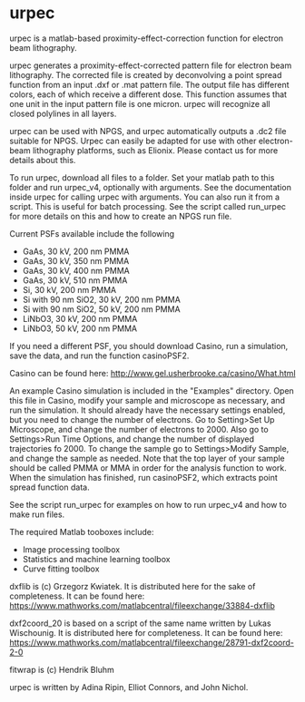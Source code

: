 # urpec
urpec is a matlab-based proximity-effect-correction function for electron beam lithography.

urpec generates a proximity-effect-corrected pattern file for electron beam lithography. The corrected file is created by deconvolving a point spread function from an input .dxf or .mat pattern file. The output file has different colors, each of which receive a different dose. This function assumes that one unit in the input pattern file is one micron. urpec will recognize all closed polylines in all layers. 

urpec can be used with NPGS, and urpec automatically outputs a .dc2 file suitable for NPGS. Urpec can easily be adapted for use with other electron-beam lithography platforms, such as Elionix. Please contact us for more details about this.

To run urpec, download all files to a folder. Set your matlab path to this folder and run urpec_v4, optionally with arguments. See the documentation inside urpec for calling urpec with arguments. You can also run it from a script. This is useful for batch processing. See the script called run_urpec for more details on this and how to create an NPGS run file.

Current PSFs available include the following
- GaAs, 30 kV, 200 nm PMMA
- GaAs, 30 kV, 350 nm PMMA
- GaAs, 30 kV, 400 nm PMMA
- GaAs, 30 kV, 510 nm PMMA
- Si, 30 kV, 200 nm PMMA
- Si with 90 nm SiO2, 30 kV, 200 nm PMMA
- Si with 90 nm SiO2, 50 kV, 200 nm PMMA
- LiNbO3, 30 kV, 200 nm PMMA
- LiNbO3, 50 kV, 200 nm PMMA

If you need a different PSF, you should download Casino, run a simulation, save the data, and run the function casinoPSF2.

Casino can be found here:
http://www.gel.usherbrooke.ca/casino/What.html

An example Casino simulation is included in the "Examples" directory. Open this file in Casino, modify your sample and microscope as necessary, and run the simulation. It should already have the necessary settings enabled, but you need to change the number of electrons. Go to Setting>Set Up Microscope, and change the number of electrons to 2000. Also go to Settings>Run Time Options, and change the number of displayed trajectories fo 2000. To change the sample go to Settings>Modify Sample, and change the sample as needed. Note that the top layer of your sample should be called PMMA or MMA in order for the analysis function to work. When the simulation has finished, run casinoPSF2, which extracts point spread function data.

See the script run_urpec for examples on how to run urpec_v4 and how to make run files.

The required Matlab tooboxes include:
- Image processing toolbox
- Statistics and machine learning toolbox
- Curve fitting toolbox

dxflib is (c) Grzegorz Kwiatek. 
It is distributed here for the sake of completeness. It can be found here:
https://www.mathworks.com/matlabcentral/fileexchange/33884-dxflib

dxf2coord_20 is based on a script of the same name written by Lukas Wischounig. 
It is distributed here for completeness. It can be found here:   
https://www.mathworks.com/matlabcentral/fileexchange/28791-dxf2coord-2-0

fitwrap is (c) Hendrik Bluhm

urpec is written by Adina Ripin, Elliot Connors, and John Nichol.







